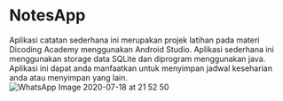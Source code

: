 # NotesApp
Aplikasi catatan sederhana ini merupakan projek latihan pada materi Dicoding Academy menggunakan Android Studio. Aplikasi sederhana ini menggunakan storage data SQLite dan diprogram menggunakan java. Aplikasi ini dapat anda manfaatkan untuk menyimpan jadwal keseharian anda atau menyimpan yang lain. 
![WhatsApp Image 2020-07-18 at 21 52 50](https://user-images.githubusercontent.com/65083723/87855244-2cce5b80-c941-11ea-8f76-36715a284646.jpeg)
